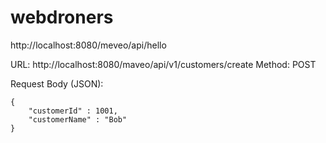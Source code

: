 # webdroners

http://localhost:8080/meveo/api/hello


URL: http://localhost:8080/maveo/api/v1/customers/create
Method: POST

Request Body (JSON): 

	{
	    "customerId" : 1001,
	    "customerName" : "Bob"
	}
